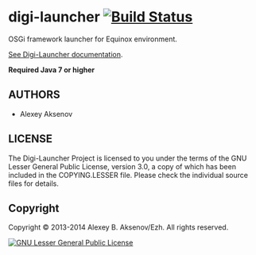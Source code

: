 digi-launcher [![Build Status](https://travis-ci.org/ezh/digi-launcher.png?branch=master)](https://travis-ci.org/ezh/digi-launcher)
=============

OSGi framework launcher for Equinox environment.

[See Digi-Launcher documentation](http://ezh.github.io/digi-launcher/).

__Required Java 7 or higher__

AUTHORS
-------

* Alexey Aksenov

LICENSE
-------

The Digi-Launcher Project is licensed to you under the terms of
the GNU Lesser General Public License, version 3.0, a copy of which has been
included in the COPYING.LESSER file.
Please check the individual source files for details.

Copyright
---------

Copyright © 2013-2014 Alexey B. Aksenov/Ezh. All rights reserved.

[![GNU Lesser General Public License](http://www.gnu.org/graphics/lgplv3-147x51.png)](http://www.gnu.org/licenses/lgpl.html)
